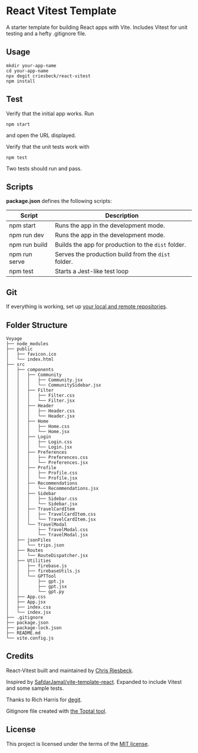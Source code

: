 # React Vitest Template

A starter template for building React apps with Vite. Includes Vitest for unit testing and
a hefty .gitignore file.

## Usage

```
mkdir your-app-name
cd your-app-name
npx degit criesbeck/react-vitest
npm install
```

## Test

Verify that the initial app works. Run

```
npm start
```

and open the URL displayed.

Verify that the unit tests work with

```
npm test
```

Two tests should run and pass. 

## Scripts

**package.json** defines the following scripts:

| Script         | Description                                         |
| -------------- | --------------------------------------------------- |
| npm start      | Runs the app in the development mode.               |
| npm run dev    | Runs the app in the development mode.               |
| npm run build  | Builds the app for production to the `dist` folder. |
| npm run serve  | Serves the production build from the `dist` folder. |
| npm test       | Starts a Jest-like test loop                        |


## Git

If everything is working, set up [your local and remote repositories](https://docs.github.com/en/get-started/importing-your-projects-to-github/importing-source-code-to-github/adding-locally-hosted-code-to-github#adding-a-local-repository-to-github-using-git).

## Folder Structure

```
Voyage
├── node_modules
├── public
│   ├── favicon.ico
│   └── index.html
├── src
│   ├── components
│   │   ├── Community
│   │   │   ├── Community.jsx
│   │   │   └── CommunitySidebar.jsx
│   │   ├── Filter
│   │   │   ├── Filter.css
│   │   │   └── Filter.jsx
│   │   ├── Header
│   │   │   ├── Header.css
│   │   │   └── Header.jsx
│   │   ├── Home
│   │   │   ├── Home.css
│   │   │   └── Home.jsx
│   │   ├── Login
│   │   │   ├── Login.css
│   │   │   └── Login.jsx
│   │   ├── Preferences
│   │   │   ├── Preferences.css
│   │   │   └── Preferences.jsx
│   │   ├── Profile
│   │   │   ├── Profile.css
│   │   │   └── Profile.jsx
│   │   ├── Recommendations
│   │   │   └── Recommendations.jsx
│   │   ├── Sidebar
│   │   │   ├── Sidebar.css
│   │   │   └── Sidebar.jsx
│   │   ├── TravelCardItem
│   │   │   ├── TravelCardItem.css
│   │   │   └── TravelCardItem.jsx
│   │   └── TravelModal
│   │       ├── TravelModal.css
│   │       └── TravelModal.jsx
│   ├── jsonFiles
│   │   └── trips.json
│   ├── Routes
│   │   └── RouteDispatcher.jsx
│   ├── Utilities
│   │   ├── firebase.js
│   │   ├── firebaseUtils.js
│   │   └── GPTTool
│   │       ├── gpt.js
│   │       ├── gpt.jsx
│   │       └── gpt.py
│   ├── App.css
│   ├── App.jsx
│   ├── index.css
│   └── index.jsx
├── .gitignore
├── package.json
├── package-lock.json
├── README.md
└── vite.config.js

```

## Credits

React-Vitest built and maintained by [Chris Riesbeck](https://github.com/criesbeck).

Inspired by [SafdarJamal/vite-template-react](https://github.com/SafdarJamal/vite-template-react).
Expanded to include Vitest and some sample tests.

Thanks to Rich Harris for [degit](https://www.npmjs.com/package/degit).

Gitignore file created with [the Toptal tool](https://www.toptal.com/developers/gitignore/api/react,firebase,visualstudiocode,macos,windows).


## License

This project is licensed under the terms of the [MIT license](./LICENSE).
